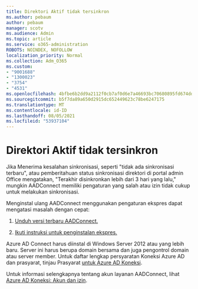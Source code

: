 ```yaml
---
title: Direktori Aktif tidak tersinkron
ms.author: pebaum
author: pebaum
manager: scotv
ms.audience: Admin
ms.topic: article
ms.service: o365-administration
ROBOTS: NOINDEX, NOFOLLOW
localization_priority: Normal
ms.collection: Adm_O365
ms.custom:
- "9001688"
- "1300023"
- "3754"
- "4531"
ms.openlocfilehash: 4bfbe6b2dd9a2112f0cb7af0d6e7a46693bc70680895fd674ddb0332b7071797
ms.sourcegitcommit: b5f7da89a650d2915dc652449623c78be6247175
ms.translationtype: MT
ms.contentlocale: id-ID
ms.lasthandoff: 08/05/2021
ms.locfileid: "53937104"
---
```

# <a name="active-directory-not-syncing"></a>Direktori Aktif tidak tersinkron

Jika Menerima kesalahan sinkronisasi, seperti "tidak ada sinkronisasi terbaru", atau pemberitahuan status sinkronisasi direktori di portal admin Office mengatakan, "Terakhir disinkronkan lebih dari 3 hari yang lalu," mungkin AADConnect memiliki pengaturan yang salah atau izin tidak cukup untuk melakukan sinkronisasi.  

Menginstal ulang AADConnect menggunakan pengaturan ekspres dapat mengatasi masalah dengan cepat:

1. [Unduh versi terbaru AADConnect.](https://go.microsoft.com/fwlink/?LinkId=615771)

2. [Ikuti instruksi untuk penginstalan ekspres.](/azure/active-directory/hybrid/how-to-connect-install-express)

Azure AD Connect harus diinstal di Windows Server 2012 atau yang lebih baru. Server ini harus berupa domain bersama dan juga pengontrol domain atau server member. Untuk daftar lengkap persyaratan Koneksi Azure AD dan prasyarat, tinjau Prasyarat [untuk Azure AD Koneksi](/azure/active-directory/hybrid/how-to-connect-install-prerequisites).

Untuk informasi selengkapnya tentang akun layanan AADConnect, lihat [Azure AD Koneksi: Akun dan izin](/azure/active-directory/hybrid/reference-connect-accounts-permissions).
